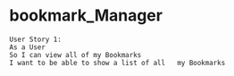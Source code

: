 # bookmark_Manager
```
User Story 1:
As a User
So I can view all of my Bookmarks
I want to be able to show a list of all   my Bookmarks
```
